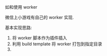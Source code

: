 如和使用 worker

微信上小游戏有自己的 worker 实现.

基本实现思路:

1. 将 worker 脚本作为插件插入
2. 利用 build template 将 worker 打包到指定目录
3.
